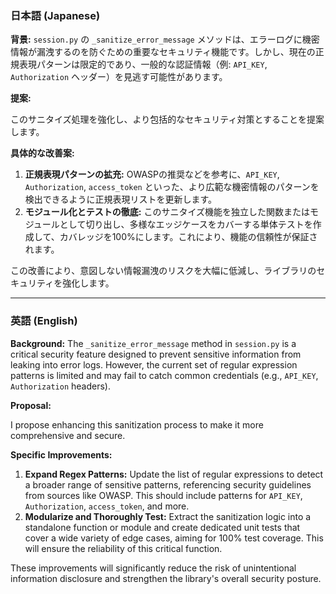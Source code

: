 ### 日本語 (Japanese)

**背景:**
`session.py` の `_sanitize_error_message` メソッドは、エラーログに機密情報が漏洩するのを防ぐための重要なセキュリティ機能です。しかし、現在の正規表現パターンは限定的であり、一般的な認証情報（例: `API_KEY`, `Authorization` ヘッダー）を見逃す可能性があります。

**提案:**

このサニタイズ処理を強化し、より包括的なセキュリティ対策とすることを提案します。

**具体的な改善案:**

1.  **正規表現パターンの拡充:** OWASPの推奨などを参考に、`API_KEY`, `Authorization`, `access_token` といった、より広範な機密情報のパターンを検出できるように正規表現リストを更新します。
2.  **モジュール化とテストの徹底:** このサニタイズ機能を独立した関数またはモジュールとして切り出し、多様なエッジケースをカバーする単体テストを作成して、カバレッジを100%にします。これにより、機能の信頼性が保証されます。

この改善により、意図しない情報漏洩のリスクを大幅に低減し、ライブラリのセキュリティを強化します。

---

### 英語 (English)

**Background:**
The `_sanitize_error_message` method in `session.py` is a critical security feature designed to prevent sensitive information from leaking into error logs. However, the current set of regular expression patterns is limited and may fail to catch common credentials (e.g., `API_KEY`, `Authorization` headers).

**Proposal:**

I propose enhancing this sanitization process to make it more comprehensive and secure.

**Specific Improvements:**

1.  **Expand Regex Patterns:** Update the list of regular expressions to detect a broader range of sensitive patterns, referencing security guidelines from sources like OWASP. This should include patterns for `API_KEY`, `Authorization`, `access_token`, and more.
2.  **Modularize and Thoroughly Test:** Extract the sanitization logic into a standalone function or module and create dedicated unit tests that cover a wide variety of edge cases, aiming for 100% test coverage. This will ensure the reliability of this critical function.

These improvements will significantly reduce the risk of unintentional information disclosure and strengthen the library's overall security posture.